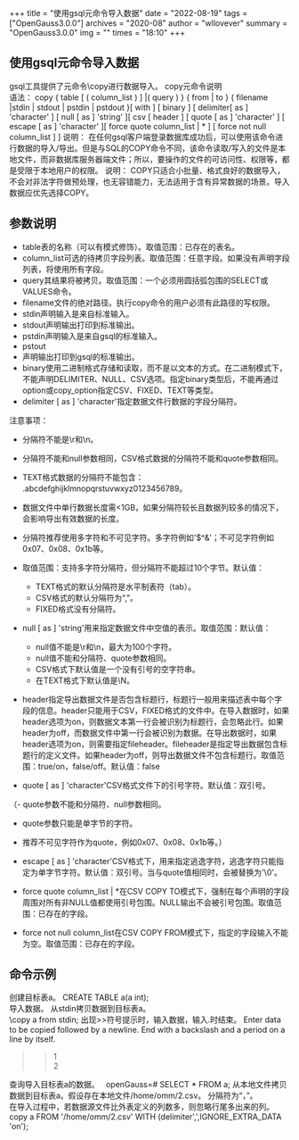 +++
title = "使用gsql元命令导入数据"
date = "2022-08-19"
tags = ["OpenGauss3.0.0"]
archives = "2020-08"
author = "wllovever"
summary = "OpenGauss3.0.0"
img = ""
times = "18:10"
+++

## 使用gsql元命令导入数据
gsql工具提供了元命令\copy进行数据导入。
copy元命令说明<br />语法：
copy { table [ ( column_list ) ] |( query ) } { from | to } { filename |stdin | stdout | pstdin | pstdout }[ with ] [ binary ] [ delimiter[ as ] 'character' ] [ null [ as ] 'string' ][ csv [ header ] [ quote [ as ]
'character' ] [ escape [ as ] 'character' ][ force quote column_list | * ] [ force not null column_list ] ]
说明：
在任何gsql客户端登录数据库成功后，可以使用该命令进行数据的导入/导出。但是与SQL的COPY命令不同，该命令读取/写入的文件是本地文件，而非数据库服务器端文件；所以，要操作的文件的可访问性、权限等，都是受限于本地用户的权限。
说明：
COPY只适合小批量、格式良好的数据导入，不会对非法字符做预处理，也无容错能力，无法适用于含有异常数据的场景。导入数据应优先选择COPY。

## 参数说明

- table表的名称（可以有模式修饰）。取值范围：已存在的表名。
- column_list可选的待拷贝字段列表。取值范围：任意字段。如果没有声明字段列表，将使用所有字段。
- query其结果将被拷贝。取值范围：一个必须用圆括弧包围的SELECT或VALUES命令。
- filename文件的绝对路径。执行copy命令的用户必须有此路径的写权限。
- stdin声明输入是来自标准输入。
- stdout声明输出打印到标准输出。
- pstdin声明输入是来自gsql的标准输入。
- pstout
- 声明输出打印到gsql的标准输出。
- binary使用二进制格式存储和读取，而不是以文本的方式。在二进制模式下，不能声明DELIMITER、NULL、CSV选项。指定binary类型后，不能再通过option或copy_option指定CSV、FIXED、TEXT等类型。
- delimiter [ as ] 'character'指定数据文件行数据的字段分隔符。

注意事项：

- 分隔符不能是\r和\n。
- 分隔符不能和null参数相同，CSV格式数据的分隔符不能和quote参数相同。
- TEXT格式数据的分隔符不能包含： .abcdefghijklmnopqrstuvwxyz0123456789。
- 数据文件中单行数据长度需<1GB，如果分隔符较长且数据列较多的情况下，会影响导出有效数据的长度。
- 分隔符推荐使用多字符和不可见字符。多字符例如'$^&'；不可见字符例如0x07、0x08、0x1b等。

- 取值范围：支持多字符分隔符，但分隔符不能超过10个字节。默认值：
   - TEXT格式的默认分隔符是水平制表符（tab）。
   - CSV格式的默认分隔符为“,”。
   - FIXED格式没有分隔符。
- null [ as ] 'string'用来指定数据文件中空值的表示。取值范围：默认值：
   - null值不能是\r和\n，最大为100个字符。
   - null值不能和分隔符、quote参数相同。
   - CSV格式下默认值是一个没有引号的空字符串。
   - 在TEXT格式下默认值是\N。
- header指定导出数据文件是否包含标题行，标题行一般用来描述表中每个字段的信息。header只能用于CSV，FIXED格式的文件中。在导入数据时，如果header选项为on，则数据文本第一行会被识别为标题行，会忽略此行。如果header为off，而数据文件中第一行会被识别为数据。在导出数据时，如果header选项为on，则需要指定fileheader。fileheader是指定导出数据包含标题行的定义文件。如果header为off，则导出数据文件不包含标题行。取值范围：true/on，false/off。默认值：false
- quote [ as ] 'character'CSV格式文件下的引号字符。默认值：双引号。

（- quote参数不能和分隔符、null参数相同。
- quote参数只能是单字节的字符。
- 推荐不可见字符作为quote，例如0x07、0x08、0x1b等。）

- escape [ as ] 'character'CSV格式下，用来指定逃逸字符，逃逸字符只能指定为单字节字符。默认值：双引号。当与quote值相同时，会被替换为'\0'。
- force quote column_list | *在CSV COPY TO模式下，强制在每个声明的字段周围对所有非NULL值都使用引号包围。NULL输出不会被引号包围。取值范围：已存在的字段。
- force not null column_list在CSV COPY FROM模式下，指定的字段输入不能为空。取值范围：已存在的字段。


## 命令示例
创建目标表a。
CREATE TABLE a(a int);<br />导入数据。
从stdin拷贝数据到目标表a。<br /> \copy a from stdin;
出现>>符号提示时，输入数据，输入.时结束。
 Enter data to be copied followed by a newline.
End with a backslash and a period on a line by itself.
  >> 1    
>> 2   
>> 
查询导入目标表a的数据。
  openGauss=# SELECT * FROM a;
从本地文件拷贝数据到目标表a。假设存在本地文件/home/omm/2.csv。
分隔符为“，”。<br />在导入过程中，若数据源文件比外表定义的列数多，则忽略行尾多出来的列。
copy a FROM '/home/omm/2.csv' WITH (delimiter',',IGNORE_EXTRA_DATA 'on');


